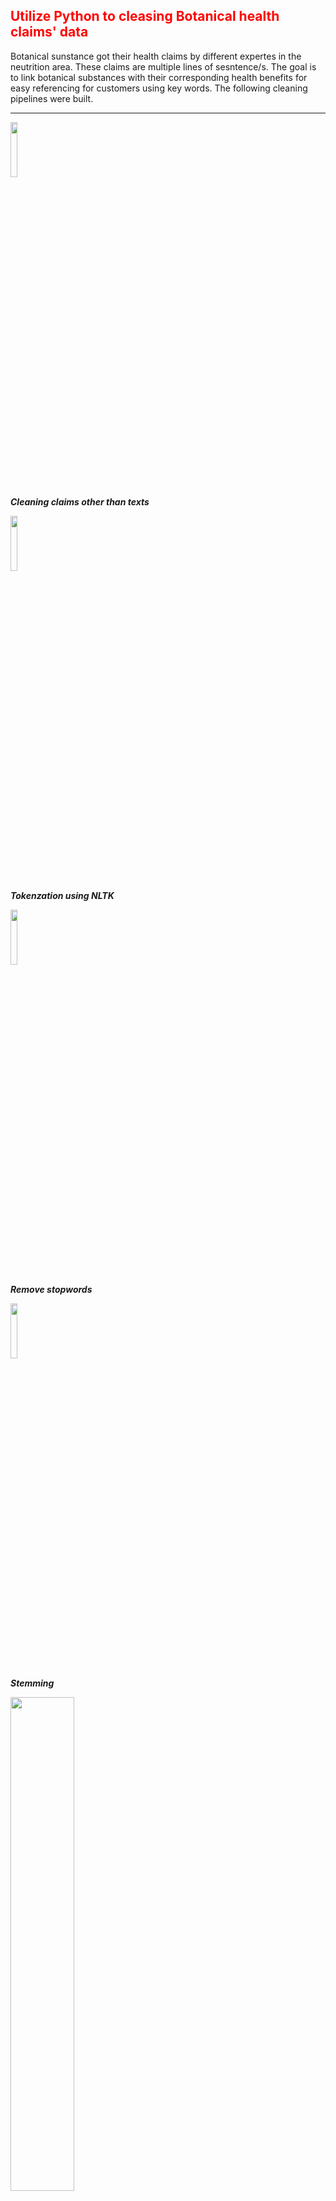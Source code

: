<h2 style='color:red'> Utilize Python to cleasing Botanical health claims' data </h2> 

Botanical sunstance got their health claims by different expertes in the neutrition area. These claims are multiple lines of sesntence/s. The goal is to link botanical substances with their corresponding health benefits for easy referencing for customers using key words. The following cleaning pipelines were built. 
--- ---
<img style = "align:middle" src="https://user-images.githubusercontent.com/65596664/154809596-a7527236-4775-4832-bf69-7eba010c968a.png" width=15% height=15%>

***Cleaning claims other than texts***



<img src="https://user-images.githubusercontent.com/65596664/154813425-33b11084-82ef-4642-94a7-f63ad335cb67.jpg" width=15% height=15%)>

***Tokenzation using NLTK***




<img src="https://i0.wp.com/xpo6.com/wp-content/uploads/2009/04/stop-words.png?fit=837%2C499&w=640" width=15% height=15%)>

***Remove stopwords***





<img src="http://pythonwife.com/wp-content/uploads/stemmer-image-750x530.png" width=15% height=15%)>

***Stemming***




<img src="https://zephyrnet.com/wp-content/uploads/2021/02/6-nlp-techniques-every-data-scientist-should-know.png" width=45% height=45%)>

***Lemmatization***


 



